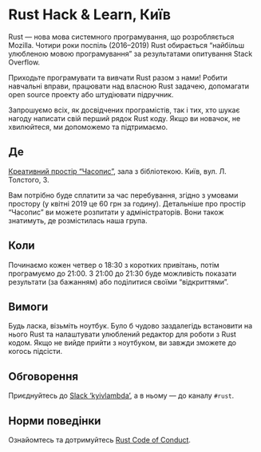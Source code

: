 # Rust Hack & Learn, Київ

Rust — нова мова системного програмування, що розробляється Mozilla. Чотири роки поспіль (2016–2019) Rust обирається “найбільш улюбленою мовою програмування” за результатами опитування Stack Overflow.

Приходьте програмувати та вивчати Rust разом з нами! Робити навчальні вправи, працювати над власною Rust задачею, допомагати open source проекту або штудіювати підручник.

Запрошуємо всіх, як досвідчених програмістів, так і тих, хто шукає нагоду написати свій перший рядок Rust коду. Якщо ви новачок, не хвилюйтеся, ми допоможемо та підтримаємо.

## Де

[Креативний простір “Часопис”](http://www.chasopys.ua/page/howtoget.html), зала з бібліотекою.
Київ, вул. Л. Толстого, 3.

Вам потрібно буде сплатити за час перебування, згідно з умовами простору (у квітні 2019 це 60 грн за годину). Детальніше про простір “Часопис” ви можете розпитати у адміністраторів. Вони також знатимуть, де розмістилась наша група.

## Коли

Починаємо кожен четвер о 18:30 з коротких привітань, потім програмуємо до 21:00. З 21:00 до 21:30 буде можливість показати результати (за бажанням) або поділитися своїми “відкриттями”.

## Вимоги

Будь ласка, візьміть ноутбук. Було б чудово заздалегідь встановити на нього Rust та налаштувати улюблений редактор для роботи з Rust кодом. Якщо не вийде прийти з ноутбуком, ви завжди зможете до когось підсісти.

## Обговорення

Приєднуйтесь до [Slack ‘kyivlambda’](https://github.com/kyivlambda/kyivlambda.github.io/blob/master/README.md#slack--telegram), а в ньому — до каналу `#rust`.

## Норми поведінки

Ознайомтесь та дотримуйтесь [Rust Code of Conduct](https://www.rust-lang.org/policies/code-of-conduct).
